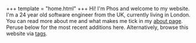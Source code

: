 +++
template = "home.html"
+++
Hi! I'm Phos and welcome to my website. I'm a 24 year old software engineer from the UK, currently living in London. You can read more about me and what makes me tick in my [about page](about/). Peruse below for the most recent additions here. Alternatively, browse this website via [tags](tags/).
